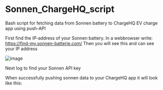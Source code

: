 # Sonnen_ChargeHQ_script
Bash script for fetching data from Sonnen battery to ChargeHQ EV charge app using push-API

First find the IP-address of your Sonnen battery.
In a webbrowser write: https://find-my.sonnen-batterie.com/ 
Then you will see this and can see your IP address

![image](https://user-images.githubusercontent.com/6228518/215452261-a122d26f-3bcf-47ee-9e24-6f258506d748.png)

Next log to find your Sonnen API key 


When successfully pushing sonnen data to your ChargeHQ app it will look like this:


